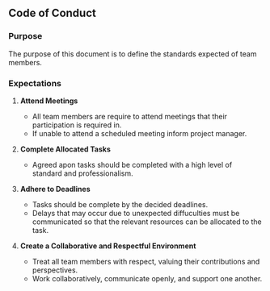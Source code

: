 ## Code of Conduct
### Purpose
The purpose of this document is to define the standards expected of team members.

### Expectations
1. **Attend Meetings**
   - All team members are require to attend meetings that their participation is required in.
   - If unable to attend a scheduled meeting inform project manager.

2. **Complete Allocated Tasks**
   - Agreed apon tasks should be completed with a high level of standard and professionalism.

3. **Adhere to Deadlines**
   - Tasks should be complete by the decided deadlines.
   - Delays that may occur due to unexpected diffuculties must be communicated so that the relevant resources can be allocated to the task.

4. **Create a Collaborative and Respectful Environment**
   - Treat all team members with respect, valuing their contributions and perspectives. 
   - Work collaboratively, communicate openly, and support one another.